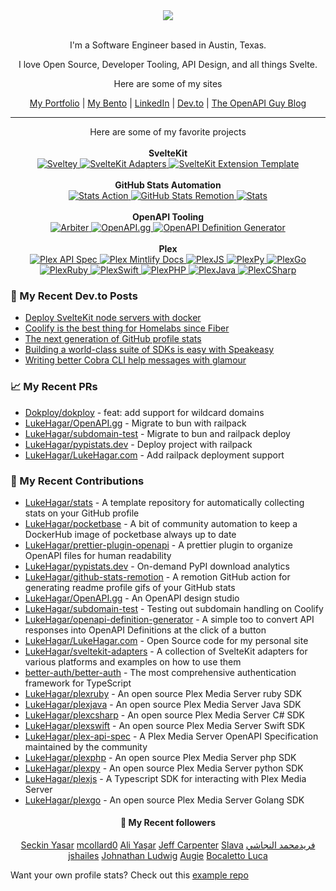 <div align="center">
   <img src="https://raw.githubusercontent.com/LukeHagar/github-stats-remotion/main/out/readme.gif">
</div>

<div align="center">

<br/>

I'm a Software Engineer based in Austin, Texas.

I love Open Source, Developer Tooling, API Design, and all things Svelte.

Here are some of my sites

[My Portfolio](https://lukehagar.com/) | [My Bento](https://bento.me/lukehagar) | [LinkedIn](https://www.linkedin.com/in/lukehagar/) | [Dev.to](https://dev.to/lukehagar) | [The OpenAPI Guy Blog](https://openapiguy.dev)

<hr/>

</div>

<div align="center">
Here are some of my favorite projects

<br/>
<br/>
<b>SvelteKit</b>
<br/>

<a href="https://github.com/LukeHagar/Sveltey">
  <picture>
    <source
      srcset="https://github-readme-stats.vercel.app/api/pin/?username=LukeHagar&repo=Sveltey&theme=dark&description_lines_count=1"
      media="(prefers-color-scheme: dark)"
    />
    <source
      srcset="https://github-readme-stats.vercel.app/api/pin/?username=LukeHagar&repo=Sveltey&description_lines_count=1"
      media="(prefers-color-scheme: light), (prefers-color-scheme: no-preference)"
    />
    <img src="https://github-readme-stats.vercel.app/api/pin/?username=LukeHagar&repo=Sveltey&description_lines_count=1" alt="Sveltey" />
  </picture>
</a>
<a href="https://github.com/LukeHagar/sveltekit-adapters">
  <picture>
    <source
      srcset="https://github-readme-stats.vercel.app/api/pin/?username=LukeHagar&repo=sveltekit-adapters&theme=dark&description_lines_count=1"
      media="(prefers-color-scheme: dark)"
    />
    <source
      srcset="https://github-readme-stats.vercel.app/api/pin/?username=LukeHagar&repo=sveltekit-adapters&description_lines_count=1"
      media="(prefers-color-scheme: light), (prefers-color-scheme: no-preference)"
    />
    <img src="https://github-readme-stats.vercel.app/api/pin/?username=LukeHagar&repo=sveltekit-adapters&description_lines_count=1" alt="SvelteKit Adapters" />
  </picture>
</a>
<a href="https://github.com/LukeHagar/sveltekit-extension-template">
  <picture>
    <source
      srcset="https://github-readme-stats.vercel.app/api/pin/?username=LukeHagar&repo=sveltekit-extension-template&theme=dark&description_lines_count=1"
      media="(prefers-color-scheme: dark)"
    />
    <source
      srcset="https://github-readme-stats.vercel.app/api/pin/?username=LukeHagar&repo=sveltekit-extension-template&description_lines_count=1"
      media="(prefers-color-scheme: light), (prefers-color-scheme: no-preference)"
    />
    <img src="https://github-readme-stats.vercel.app/api/pin/?username=LukeHagar&repo=sveltekit-extension-template&description_lines_count=1" alt="SvelteKit Extension Template" />
  </picture>
</a>

<br/>
<br/>
<b>GitHub Stats Automation</b>
<br/>

<a href="https://github.com/LukeHagar/stats-action">
  <picture>
    <source
      srcset="https://github-readme-stats.vercel.app/api/pin/?username=LukeHagar&repo=stats-action&theme=dark&description_lines_count=1"
      media="(prefers-color-scheme: dark)"
    />
    <source
      srcset="https://github-readme-stats.vercel.app/api/pin/?username=LukeHagar&repo=stats-action&description_lines_count=1"
      media="(prefers-color-scheme: light), (prefers-color-scheme: no-preference)"
    />
    <img src="https://github-readme-stats.vercel.app/api/pin/?username=LukeHagar&repo=stats-action&description_lines_count=1" alt="Stats Action" />
  </picture>
</a>
<a href="https://github.com/LukeHagar/github-stats-remotion">
  <picture>
    <source
      srcset="https://github-readme-stats.vercel.app/api/pin/?username=LukeHagar&repo=github-stats-remotion&theme=dark&description_lines_count=1"
      media="(prefers-color-scheme: dark)"
    />
    <source
      srcset="https://github-readme-stats.vercel.app/api/pin/?username=LukeHagar&repo=github-stats-remotion&description_lines_count=1"
      media="(prefers-color-scheme: light), (prefers-color-scheme: no-preference)"
    />
    <img src="https://github-readme-stats.vercel.app/api/pin/?username=LukeHagar&repo=github-stats-remotion&description_lines_count=1" alt="GitHub Stats Remotion" />
  </picture>
</a>
<a href="https://github.com/LukeHagar/stats">
  <picture>
    <source
      srcset="https://github-readme-stats.vercel.app/api/pin/?username=LukeHagar&repo=stats&theme=dark&description_lines_count=1"
      media="(prefers-color-scheme: dark)"
    />
    <source
      srcset="https://github-readme-stats.vercel.app/api/pin/?username=LukeHagar&repo=stats&description_lines_count=1"
      media="(prefers-color-scheme: light), (prefers-color-scheme: no-preference)"
    />
    <img src="https://github-readme-stats.vercel.app/api/pin/?username=LukeHagar&repo=stats&description_lines_count=1" alt="Stats" />
  </picture>
</a>

<br/>
<br/>
<b>OpenAPI Tooling</b>
<br/>

<a href="https://github.com/LukeHagar/arbiter">
  <picture>
    <source
      srcset="https://github-readme-stats.vercel.app/api/pin/?username=LukeHagar&repo=arbiter&theme=dark&description_lines_count=1"
      media="(prefers-color-scheme: dark)"
    />
    <source
      srcset="https://github-readme-stats.vercel.app/api/pin/?username=LukeHagar&repo=arbiter&description_lines_count=1"
      media="(prefers-color-scheme: light), (prefers-color-scheme: no-preference)"
    />
    <img src="https://github-readme-stats.vercel.app/api/pin/?username=LukeHagar&repo=arbiter&description_lines_count=1" alt="Arbiter" />
  </picture>
</a>
<a href="https://github.com/LukeHagar/OpenAPI.gg">
  <picture>
    <source
      srcset="https://github-readme-stats.vercel.app/api/pin/?username=LukeHagar&repo=OpenAPI.gg&theme=dark&description_lines_count=1"
      media="(prefers-color-scheme: dark)"
    />
    <source
      srcset="https://github-readme-stats.vercel.app/api/pin/?username=LukeHagar&repo=OpenAPI.gg&description_lines_count=1"
      media="(prefers-color-scheme: light), (prefers-color-scheme: no-preference)"
    />
    <img src="https://github-readme-stats.vercel.app/api/pin/?username=LukeHagar&repo=OpenAPI.gg&description_lines_count=1" alt="OpenAPI.gg" />
  </picture>
</a>
<a href="https://github.com/LukeHagar/openapi-definition-generator">
  <picture>
    <source
      srcset="https://github-readme-stats.vercel.app/api/pin/?username=LukeHagar&repo=openapi-definition-generator&theme=dark&description_lines_count=1"
      media="(prefers-color-scheme: dark)"
    />
    <source
      srcset="https://github-readme-stats.vercel.app/api/pin/?username=LukeHagar&repo=openapi-definition-generator&description_lines_count=1"
      media="(prefers-color-scheme: light), (prefers-color-scheme: no-preference)"
    />
    <img src="https://github-readme-stats.vercel.app/api/pin/?username=LukeHagar&repo=openapi-definition-generator&description_lines_count=1" alt="OpenAPI Definition Generator" />
  </picture>
</a>

<br/>
<br/>
<b>Plex</b>
<br/>

<a href="https://github.com/LukeHagar/plex-api-spec">
  <picture>
    <source
      srcset="https://github-readme-stats.vercel.app/api/pin/?username=LukeHagar&repo=plex-api-spec&theme=dark&description_lines_count=1"
      media="(prefers-color-scheme: dark)"
    />
    <source
      srcset="https://github-readme-stats.vercel.app/api/pin/?username=LukeHagar&repo=plex-api-spec&description_lines_count=1"
      media="(prefers-color-scheme: light), (prefers-color-scheme: no-preference)"
    />
    <img src="https://github-readme-stats.vercel.app/api/pin/?username=LukeHagar&repo=plex-api-spec&description_lines_count=1" alt="Plex API Spec" />
  </picture>
</a>
<a href="https://github.com/LukeHagar/plex-mintlify-docs">
  <picture>
    <source
      srcset="https://github-readme-stats.vercel.app/api/pin/?username=LukeHagar&repo=plex-mintlify-docs&theme=dark&description_lines_count=1"
      media="(prefers-color-scheme: dark)"
    />
    <source
      srcset="https://github-readme-stats.vercel.app/api/pin/?username=LukeHagar&repo=plex-mintlify-docs&description_lines_count=1"
      media="(prefers-color-scheme: light), (prefers-color-scheme: no-preference)"
    />
    <img src="https://github-readme-stats.vercel.app/api/pin/?username=LukeHagar&repo=plex-mintlify-docs&description_lines_count=1" alt="Plex Mintlify Docs" />
  </picture>
</a>
<a href="https://github.com/LukeHagar/plexjs">
  <picture>
    <source
      srcset="https://github-readme-stats.vercel.app/api/pin/?username=LukeHagar&repo=plexjs&theme=dark&description_lines_count=1"
      media="(prefers-color-scheme: dark)"
    />
    <source
      srcset="https://github-readme-stats.vercel.app/api/pin/?username=LukeHagar&repo=plexjs&description_lines_count=1"
      media="(prefers-color-scheme: light), (prefers-color-scheme: no-preference)"
    />
    <img src="https://github-readme-stats.vercel.app/api/pin/?username=LukeHagar&repo=plexjs&description_lines_count=1" alt="PlexJS" />
  </picture>
</a>
<a href="https://github.com/LukeHagar/plexpy">
  <picture>
    <source
      srcset="https://github-readme-stats.vercel.app/api/pin/?username=LukeHagar&repo=plexpy&theme=dark&description_lines_count=1"
      media="(prefers-color-scheme: dark)"
    />
    <source
      srcset="https://github-readme-stats.vercel.app/api/pin/?username=LukeHagar&repo=plexpy&description_lines_count=1"
      media="(prefers-color-scheme: light), (prefers-color-scheme: no-preference)"
    />
    <img src="https://github-readme-stats.vercel.app/api/pin/?username=LukeHagar&repo=plexpy&description_lines_count=1" alt="PlexPy" />
  </picture>
</a>
<a href="https://github.com/LukeHagar/plexgo">
  <picture>
    <source
      srcset="https://github-readme-stats.vercel.app/api/pin/?username=LukeHagar&repo=plexgo&theme=dark&description_lines_count=1"
      media="(prefers-color-scheme: dark)"
    />
    <source
      srcset="https://github-readme-stats.vercel.app/api/pin/?username=LukeHagar&repo=plexgo&description_lines_count=1"
      media="(prefers-color-scheme: light), (prefers-color-scheme: no-preference)"
    />
    <img src="https://github-readme-stats.vercel.app/api/pin/?username=LukeHagar&repo=plexgo&description_lines_count=1" alt="PlexGo" />
  </picture>
</a>
<a href="https://github.com/LukeHagar/plexruby">
  <picture>
    <source
      srcset="https://github-readme-stats.vercel.app/api/pin/?username=LukeHagar&repo=plexruby&theme=dark&description_lines_count=1"
      media="(prefers-color-scheme: dark)"
    />
    <source
      srcset="https://github-readme-stats.vercel.app/api/pin/?username=LukeHagar&repo=plexruby&description_lines_count=1"
      media="(prefers-color-scheme: light), (prefers-color-scheme: no-preference)"
    />
    <img src="https://github-readme-stats.vercel.app/api/pin/?username=LukeHagar&repo=plexruby&description_lines_count=1" alt="PlexRuby" />
  </picture>
</a>
<a href="https://github.com/LukeHagar/plexswift">
  <picture>
    <source
      srcset="https://github-readme-stats.vercel.app/api/pin/?username=LukeHagar&repo=plexswift&theme=dark&description_lines_count=1"
      media="(prefers-color-scheme: dark)"
    />
    <source
      srcset="https://github-readme-stats.vercel.app/api/pin/?username=LukeHagar&repo=plexswift&description_lines_count=1"
      media="(prefers-color-scheme: light), (prefers-color-scheme: no-preference)"
    />
    <img src="https://github-readme-stats.vercel.app/api/pin/?username=LukeHagar&repo=plexswift&description_lines_count=1" alt="PlexSwift" />
  </picture>
</a>
<a href="https://github.com/LukeHagar/plexphp">
  <picture>
    <source
      srcset="https://github-readme-stats.vercel.app/api/pin/?username=LukeHagar&repo=plexphp&theme=dark&description_lines_count=1"
      media="(prefers-color-scheme: dark)"
    />
    <source
      srcset="https://github-readme-stats.vercel.app/api/pin/?username=LukeHagar&repo=plexphp&description_lines_count=1"
      media="(prefers-color-scheme: light), (prefers-color-scheme: no-preference)"
    />
    <img src="https://github-readme-stats.vercel.app/api/pin/?username=LukeHagar&repo=plexphp&description_lines_count=1" alt="PlexPHP" />
  </picture>
</a>
<a href="https://github.com/LukeHagar/plexjava">
  <picture>
    <source
      srcset="https://github-readme-stats.vercel.app/api/pin/?username=LukeHagar&repo=plexjava&theme=dark&description_lines_count=1"
      media="(prefers-color-scheme: dark)"
    />
    <source
      srcset="https://github-readme-stats.vercel.app/api/pin/?username=LukeHagar&repo=plexjava&description_lines_count=1"
      media="(prefers-color-scheme: light), (prefers-color-scheme: no-preference)"
    />
    <img src="https://github-readme-stats.vercel.app/api/pin/?username=LukeHagar&repo=plexjava&description_lines_count=1" alt="PlexJava" />
  </picture>
</a>
<a href="https://github.com/LukeHagar/plexcsharp">
  <picture>
    <source
      srcset="https://github-readme-stats.vercel.app/api/pin/?username=LukeHagar&repo=plexcsharp&theme=dark&description_lines_count=1"
      media="(prefers-color-scheme: dark)"
    />
    <source
      srcset="https://github-readme-stats.vercel.app/api/pin/?username=LukeHagar&repo=plexcsharp&description_lines_count=1"
      media="(prefers-color-scheme: light), (prefers-color-scheme: no-preference)"
    />
    <img src="https://github-readme-stats.vercel.app/api/pin/?username=LukeHagar&repo=plexcsharp&description_lines_count=1" alt="PlexCSharp" />
  </picture>
</a>

</div>

### 📜 My Recent Dev.to Posts

- [Deploy SvelteKit node servers with docker](https://dev.to/lukehagar/deploy-sveltekit-node-servers-with-docker-1ep7)
- [Coolify is the best thing for Homelabs since Fiber](https://dev.to/lukehagar/coolify-is-the-best-thing-for-homelabs-since-fiber-1kb5)
- [The next generation of GitHub profile stats](https://dev.to/lukehagar/the-next-generation-of-github-profile-stats-1nh8)
- [Building a world-class suite of SDKs is easy with Speakeasy](https://dev.to/lukehagar/building-a-world-class-suite-of-sdks-is-easy-with-speakeasy-37ba)
- [Writing better Cobra CLI help messages with glamour](https://dev.to/lukehagar/writing-better-cobra-cli-help-messages-with-glamour-1525)

### 📈 My Recent PRs

- [Dokploy/dokploy](https://github.com/Dokploy/dokploy/pull/2859) - feat: add support for wildcard domains
- [LukeHagar/OpenAPI.gg](https://github.com/LukeHagar/OpenAPI.gg/pull/27) - Migrate to bun with railpack
- [LukeHagar/subdomain-test](https://github.com/LukeHagar/subdomain-test/pull/2) - Migrate to bun and railpack deploy
- [LukeHagar/pypistats.dev](https://github.com/LukeHagar/pypistats.dev/pull/2) - Deploy project with railpack
- [LukeHagar/LukeHagar.com](https://github.com/LukeHagar/LukeHagar.com/pull/18) - Add railpack deployment support

### 👷 My Recent Contributions

- [LukeHagar/stats](https://github.com/LukeHagar/stats) - A template repository for automatically collecting stats on your GitHub profile
- [LukeHagar/pocketbase](https://github.com/LukeHagar/pocketbase) - A bit of community automation to keep a DockerHub image of pocketbase always up to date
- [LukeHagar/prettier-plugin-openapi](https://github.com/LukeHagar/prettier-plugin-openapi) - A prettier plugin to organize OpenAPI files for human readability
- [LukeHagar/pypistats.dev](https://github.com/LukeHagar/pypistats.dev) - On-demand PyPI download analytics
- [LukeHagar/github-stats-remotion](https://github.com/LukeHagar/github-stats-remotion) - A remotion GitHub action for generating readme profile gifs of your GitHub stats
- [LukeHagar/OpenAPI.gg](https://github.com/LukeHagar/OpenAPI.gg) - An OpenAPI design studio
- [LukeHagar/subdomain-test](https://github.com/LukeHagar/subdomain-test) - Testing out subdomain handling on Coolify
- [LukeHagar/openapi-definition-generator](https://github.com/LukeHagar/openapi-definition-generator) - A simple too to convert API responses into OpenAPI Definitions at the click of a button
- [LukeHagar/LukeHagar.com](https://github.com/LukeHagar/LukeHagar.com) - Open Source code for my personal site
- [LukeHagar/sveltekit-adapters](https://github.com/LukeHagar/sveltekit-adapters) - A collection of SvelteKit adapters for various platforms and examples on how to use them
- [better-auth/better-auth](https://github.com/better-auth/better-auth) - The most comprehensive authentication framework for TypeScript
- [LukeHagar/plexruby](https://github.com/LukeHagar/plexruby) - An open source Plex Media Server ruby SDK
- [LukeHagar/plexjava](https://github.com/LukeHagar/plexjava) - An open source Plex Media Server Java SDK
- [LukeHagar/plexcsharp](https://github.com/LukeHagar/plexcsharp) - An open source Plex Media Server C# SDK
- [LukeHagar/plexswift](https://github.com/LukeHagar/plexswift) - An open source Plex Media Server Swift SDK
- [LukeHagar/plex-api-spec](https://github.com/LukeHagar/plex-api-spec) - A Plex Media Server OpenAPI Specification maintained by the community
- [LukeHagar/plexphp](https://github.com/LukeHagar/plexphp) - An open source Plex Media Server php SDK
- [LukeHagar/plexpy](https://github.com/LukeHagar/plexpy) - An open source Plex Media Server python SDK
- [LukeHagar/plexjs](https://github.com/LukeHagar/plexjs) - A Typescript SDK for interacting with Plex Media Server
- [LukeHagar/plexgo](https://github.com/LukeHagar/plexgo) - An open source Plex Media Server Golang SDK

<div align="center">

#### 👯 My Recent followers

[Seckin Yasar](https://github.com/seckinyasar)
[mcollard0](https://github.com/mcollard0)
[Ali Yaşar](https://github.com/helallao)
[Jeff Carpenter](https://github.com/JeffCarpenter)
[Slava](https://github.com/slavaGanzin)
[فريدمحمد النجاشي](https://github.com/b03073557)
[jshailes](https://github.com/jshailes)
[Johnathan Ludwig](https://github.com/johnathanludwig)
[Augie](https://github.com/AugusDogus)
[Bocaletto Luca](https://github.com/bocaletto-luca)

</div>

Want your own profile stats? Check out this [example repo](https://github.com/LukeHagar/profile-stats)



